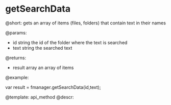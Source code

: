 getSearchData
=============

@short:
	gets an array of items (files, folders) that contain text in their names

@params:

- id		string		the id of the folder where the text is searched
- text		string		the searched text

@returns:
- result		array		an array of items

@example:

var result = fmanager.getSearchData(id,text);

@template:	api_method
@descr:

